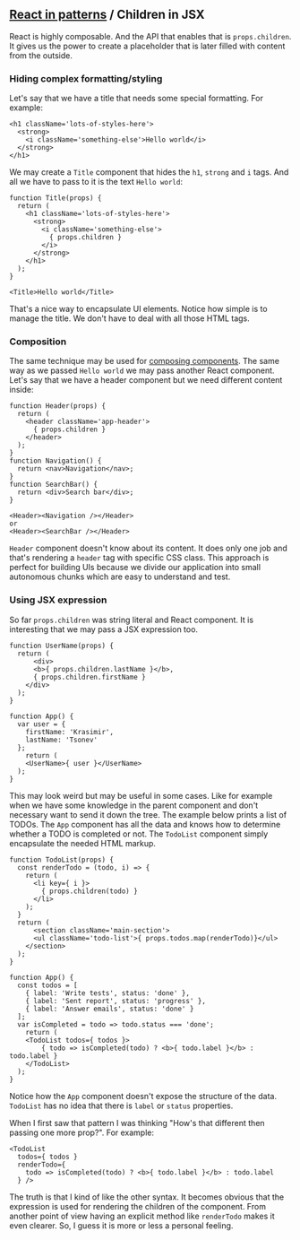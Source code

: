 ## [React in patterns](../../README.md) / Children in JSX

React is highly composable. And the API that enables that is `props.children`. It gives us the power to create a placeholder that is later filled with content from the outside.

### Hiding complex formatting/styling

Let's say that we have a title that needs some special formatting. For example:

```
<h1 className='lots-of-styles-here'>
  <strong>
    <i className='something-else'>Hello world</i>
  </strong>
</h1>
```
We may create a `Title` component that hides the `h1`, `strong` and `i` tags. And all we have to pass to it is the text `Hello world`:

```
function Title(props) {
  return (
    <h1 className='lots-of-styles-here'>
      <strong>
        <i className='something-else'>
          { props.children }
        </i>
      </strong>
    </h1>
  );
}

<Title>Hello world</Title>
```

That's a nice way to encapsulate UI elements. Notice how simple is to manage the title. We don't have to deal with all those HTML tags.

### Composition

The same technique may be used for [composing components](https://github.com/krasimir/react-in-patterns/tree/master/patterns/composition). The same way as we passed `Hello world` we may pass another React component. Let's say that we have a header component but we need different content inside:

```
function Header(props) {
  return (
    <header className='app-header'>
      { props.children }
    </header>
  );
}
function Navigation() {
  return <nav>Navigation</nav>;
}
function SearchBar() {
  return <div>Search bar</div>;
}

<Header><Navigation /></Header>
or
<Header><SearchBar /></Header>
```

`Header` component doesn't know about its content. It does only one job and that's rendering a `header` tag with specific CSS class. This approach is perfect for building UIs because we divide our application into small autonomous chunks which are easy to understand and test.

### Using JSX expression

So far `props.children` was string literal and React component. It is interesting that we may pass a JSX expression too.

```
function UserName(props) {
  return (
	  <div>
      <b>{ props.children.lastName }</b>,
      { props.children.firstName }
    </div>
  );
}

function App() {
  var user = {
    firstName: 'Krasimir',
    lastName: 'Tsonev'
  };
	return (
    <UserName>{ user }</UserName>
  );
}
```

This may look weird but may be useful in some cases. Like for example when we have some knowledge in the parent component and don't necessary want to send it down the tree. The example below prints a list of TODOs. The `App` component has all the data and knows how to determine whether a TODO is completed or not. The `TodoList` component simply encapsulate the needed HTML markup.

```
function TodoList(props) {
  const renderTodo = (todo, i) => {
    return (
      <li key={ i }>
        { props.children(todo) }
      </li>
    );
  }
  return (
	  <section className='main-section'>
      <ul className='todo-list'>{ props.todos.map(renderTodo)}</ul>
    </section>
  );
}

function App() {
  const todos = [
    { label: 'Write tests', status: 'done' },
    { label: 'Sent report', status: 'progress' },
    { label: 'Answer emails', status: 'done' }
  ];
  var isCompleted = todo => todo.status === 'done';
	return (
    <TodoList todos={ todos }>
    	{ todo => isCompleted(todo) ? <b>{ todo.label }</b> : todo.label }
    </TodoList>
  );
}
```

Notice how the `App` component doesn't expose the structure of the data. `TodoList` has no idea that there is `label` or `status` properties.

When I first saw that pattern I was thinking "How's that different then passing one more prop?". For example:

```
<TodoList
  todos={ todos }
  renderTodo={
    todo => isCompleted(todo) ? <b>{ todo.label }</b> : todo.label
  } />
```

The truth is that I kind of like the other syntax. It becomes obvious that the expression is used for rendering the children of the component. From another point of view having an explicit method like `renderTodo` makes it even clearer. So, I guess it is more or less a personal feeling.
